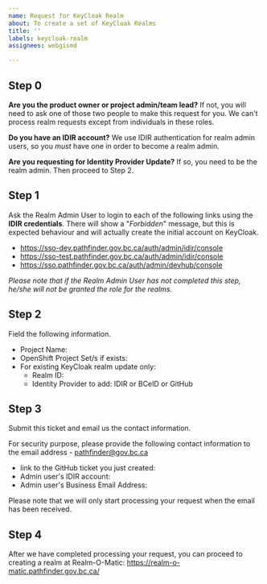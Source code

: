 ```yaml
---
name: Request for KeyCloak Realm
about: To create a set of KeyCloak Realms
title: ''
labels: keycloak-realm
assignees: webgismd

---
```


## Step 0
**Are you the product owner or project admin/team lead?**
If not, you will need to ask one of those two people to make this request for you. We can't process realm requests except from individuals in these roles.

**Do you have an IDIR account?**
We use IDIR authentication for realm admin users, so you *must* have one in order to become a realm admin.  

**Are you requesting for Identity Provider Update?**
If so, you need to be the realm admin. Then proceed to Step 2.


## Step 1
Ask the Realm Admin User to login to each of the following links using the **IDIR credentials**. There will show a "_Forbidden_" message, but this is expected behaviour and will actually create the initial account on KeyCloak.
- https://sso-dev.pathfinder.gov.bc.ca/auth/admin/idir/console
- https://sso-test.pathfinder.gov.bc.ca/auth/admin/idir/console
- https://sso.pathfinder.gov.bc.ca/auth/admin/devhub/console

_Please note that if the Realm Admin User has not completed this step, he/she will not be granted the role for the realms._


## Step 2
Field the following information.

* Project Name: 
* OpenShift Project Set/s if exists: 
* For existing KeyCloak realm update only:
  - Realm ID: 
  - Identity Provider to add: IDIR or BCeID or GitHub


## Step 3
Submit this ticket and email us the contact information.

For security purpose, please provide the following contact information to the email address - pathfinder@gov.bc.ca

* link to the GitHub ticket you just created: 
* Admin user's IDIR account: 
* Admin user's Business Email Address: 

Please note that we will only start processing your request when the email has been received.


## Step 4
After we have completed processing your request, you can proceed to creating a realm at Realm-O-Matic: https://realm-o-matic.pathfinder.gov.bc.ca/
